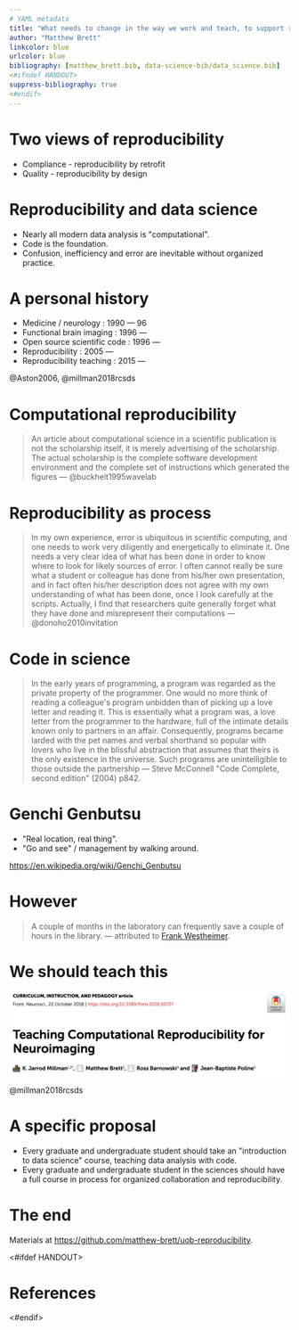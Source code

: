 ```yaml
---
# YAML metadata
title: "What needs to change in the way we work and teach, to support reproducibility"
author: "Matthew Brett"
linkcolor: blue
urlcolor: blue
bibliography: [matthew_brett.bib, data-science-bib/data_science.bib]
<#ifndef HANDOUT>
suppress-bibliography: true
<#endif>
---
```


# Two views of reproducibility

* Compliance - reproducibility by retrofit
* Quality - reproducibility by design

# Reproducibility and data science

* Nearly all modern data analysis is "computational".
* Code is the foundation.
* Confusion, inefficiency and error are inevitable without organized practice.

# A personal history

* Medicine / neurology : 1990 — 96
* Functional brain imaging : 1996 —
* Open source scientific code : 1996 —
* Reproducibility : 2005 — 
* Reproducibility teaching : 2015 —

@Aston2006, @millman2018rcsds

# Computational reproducibility

> An article about computational science in a scientific publication is not the
scholarship itself, it is merely advertising of the scholarship. The actual
scholarship is the complete software development environment and the complete
set of instructions which generated the figures — @buckheit1995wavelab

# Reproducibility as process

> In my own experience, error is ubiquitous in scientific computing, and one
> needs to work very diligently and energetically to eliminate it. One needs a
> very clear idea of what has been done in order to know where to look for
> likely sources of error. I often cannot really be sure what a student or
> colleague has done from his/her own presentation, and in fact often his/her
> description does not agree with my own understanding of what has been done,
> once I look carefully at the scripts. Actually, I find that researchers quite
> generally forget what they have done and misrepresent their computations — @donoho2010invitation

# Code in science

> In the early years of programming, a program was regarded as the private
> property of the programmer. One would no more think of reading a colleague's
> program unbidden than of picking up a love letter and reading it. This is
> essentially what a program was, a love letter from the programmer to the
> hardware, full of the intimate details known only to partners in an affair.
> Consequently, programs became larded with the pet names and verbal shorthand
> so popular with lovers who live in the blissful abstraction that assumes
> that theirs is the only existence in the universe. Such programs are
> unintelligible to those outside the partnership — Steve McConnell "Code
> Complete, second edition" (2004) p842.

# Genchi Genbutsu

* "Real location, real thing".
* "Go and see" / management by walking around.

<https://en.wikipedia.org/wiki/Genchi_Genbutsu>

# However

> A couple of months in the laboratory can frequently save a couple of hours
in the library. — attributed to [Frank
Westheimer](https://en.wikiquote.org/wiki/Frank_Westheimer).

# We should teach this

![](images/frontiers_rcsds.png)

@millman2018rcsds

# A specific proposal

* Every graduate and undergraduate student should take an "introduction to data
  science" course, teaching data analysis with code.
* Every graduate and undergraduate student in the sciences should have a
  full course in process for organized collaboration and reproducibility.

# The end

Materials at <https://github.com/matthew-brett/uob-reproducibility>.

<#ifdef HANDOUT>
# References
<#endif>
